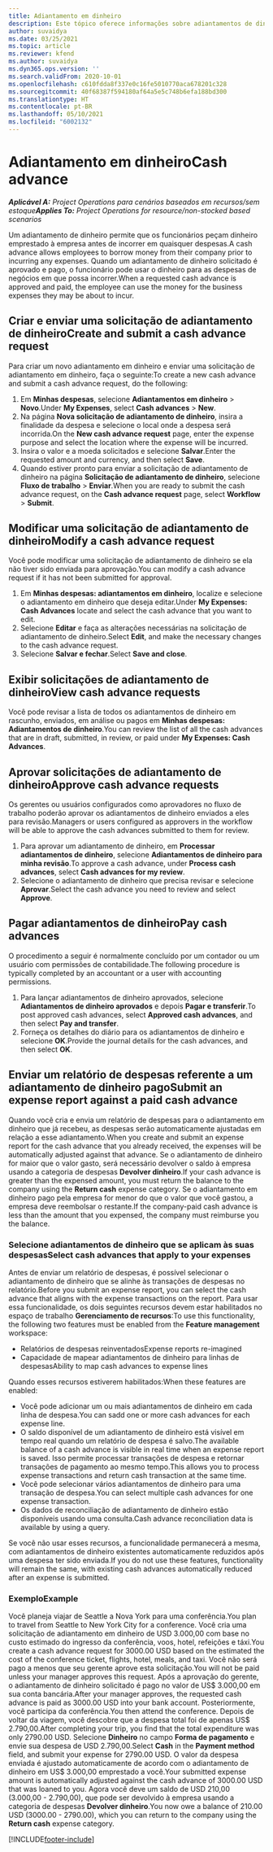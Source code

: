 ```yaml
---
title: Adiantamento em dinheiro
description: Este tópico oferece informações sobre adiantamentos de dinheiro.
author: suvaidya
ms.date: 03/25/2021
ms.topic: article
ms.reviewer: kfend
ms.author: suvaidya
ms.dyn365.ops.version: ''
ms.search.validFrom: 2020-10-01
ms.openlocfilehash: c610fdda8f337e0c16fe5010770aca678201c328
ms.sourcegitcommit: 40f68387f594180af64a5e5c748b6efa188bd300
ms.translationtype: HT
ms.contentlocale: pt-BR
ms.lasthandoff: 05/10/2021
ms.locfileid: "6002132"
---
```

# <a name="cash-advance"></a><span data-ttu-id="8a76c-103">Adiantamento em dinheiro</span><span class="sxs-lookup"><span data-stu-id="8a76c-103">Cash advance</span></span>

<span data-ttu-id="8a76c-104">_**Aplicável A:** Project Operations para cenários baseados em recursos/sem estoque_</span><span class="sxs-lookup"><span data-stu-id="8a76c-104">_**Applies To:** Project Operations for resource/non-stocked based scenarios_</span></span>

<span data-ttu-id="8a76c-105">Um adiantamento de dinheiro permite que os funcionários peçam dinheiro emprestado à empresa antes de incorrer em quaisquer despesas.</span><span class="sxs-lookup"><span data-stu-id="8a76c-105">A cash advance allows employees to borrow money from their company prior to incurring any expenses.</span></span> <span data-ttu-id="8a76c-106">Quando um adiantamento de dinheiro solicitado é aprovado e pago, o funcionário pode usar o dinheiro para as despesas de negócios em que possa incorrer.</span><span class="sxs-lookup"><span data-stu-id="8a76c-106">When a requested cash advance is approved and paid, the employee can use the money for the business expenses they may be about to incur.</span></span> 

## <a name="create-and-submit-a-cash-advance-request"></a><span data-ttu-id="8a76c-107">Criar e enviar uma solicitação de adiantamento de dinheiro</span><span class="sxs-lookup"><span data-stu-id="8a76c-107">Create and submit a cash advance request</span></span>
<span data-ttu-id="8a76c-108">Para criar um novo adiantamento em dinheiro e enviar uma solicitação de adiantamento em dinheiro, faça o seguinte:</span><span class="sxs-lookup"><span data-stu-id="8a76c-108">To create a new cash advance and submit a cash advance request, do the following:</span></span> 

1. <span data-ttu-id="8a76c-109">Em **Minhas despesas**, selecione **Adiantamentos em dinheiro** > **Novo**.</span><span class="sxs-lookup"><span data-stu-id="8a76c-109">Under **My Expenses**, select **Cash advances** > **New**.</span></span> 
2. <span data-ttu-id="8a76c-110">Na página **Nova solicitação de adiantamento de dinheiro**, insira a finalidade da despesa e selecione o local onde a despesa será incorrida.</span><span class="sxs-lookup"><span data-stu-id="8a76c-110">On the **New cash advance request** page, enter the expense purpose and select the location where the expense will be incurred.</span></span>
3. <span data-ttu-id="8a76c-111">Insira o valor e a moeda solicitados e selecione **Salvar**.</span><span class="sxs-lookup"><span data-stu-id="8a76c-111">Enter the requested amount and currency, and then select **Save**.</span></span> 
4. <span data-ttu-id="8a76c-112">Quando estiver pronto para enviar a solicitação de adiantamento de dinheiro na página **Solicitação de adiantamento de dinheiro**, selecione **Fluxo de trabalho** > **Enviar**.</span><span class="sxs-lookup"><span data-stu-id="8a76c-112">When you are ready to submit the cash advance request, on the **Cash advance request** page, select **Workflow** > **Submit**.</span></span>

## <a name="modify-a-cash-advance-request"></a><span data-ttu-id="8a76c-113">Modificar uma solicitação de adiantamento de dinheiro</span><span class="sxs-lookup"><span data-stu-id="8a76c-113">Modify a cash advance request</span></span>

<span data-ttu-id="8a76c-114">Você pode modificar uma solicitação de adiantamento de dinheiro se ela não tiver sido enviada para aprovação.</span><span class="sxs-lookup"><span data-stu-id="8a76c-114">You can modify a cash advance request if it has not been submitted for approval.</span></span>

1. <span data-ttu-id="8a76c-115">Em **Minhas despesas: adiantamentos em dinheiro**, localize e selecione o adiantamento em dinheiro que deseja editar.</span><span class="sxs-lookup"><span data-stu-id="8a76c-115">Under **My Expenses: Cash Advances** locate and select the cash advance that you want to edit.</span></span>
2. <span data-ttu-id="8a76c-116">Selecione **Editar** e faça as alterações necessárias na solicitação de adiantamento de dinheiro.</span><span class="sxs-lookup"><span data-stu-id="8a76c-116">Select **Edit**, and make the necessary changes to the cash advance request.</span></span> 
3. <span data-ttu-id="8a76c-117">Selecione **Salvar e fechar**.</span><span class="sxs-lookup"><span data-stu-id="8a76c-117">Select **Save and close**.</span></span>


## <a name="view-cash-advance-requests"></a><span data-ttu-id="8a76c-118">Exibir solicitações de adiantamento de dinheiro</span><span class="sxs-lookup"><span data-stu-id="8a76c-118">View cash advance requests</span></span>
<span data-ttu-id="8a76c-119">Você pode revisar a lista de todos os adiantamentos de dinheiro em rascunho, enviados, em análise ou pagos em **Minhas despesas: Adiantamentos de dinheiro**.</span><span class="sxs-lookup"><span data-stu-id="8a76c-119">You can review the list of all the cash advances that are in draft, submitted, in review, or paid under **My Expenses: Cash Advances**.</span></span> 

## <a name="approve-cash-advance-requests"></a><span data-ttu-id="8a76c-120">Aprovar solicitações de adiantamento de dinheiro</span><span class="sxs-lookup"><span data-stu-id="8a76c-120">Approve cash advance requests</span></span>

<span data-ttu-id="8a76c-121">Os gerentes ou usuários configurados como aprovadores no fluxo de trabalho poderão aprovar os adiantamentos de dinheiro enviados a eles para revisão.</span><span class="sxs-lookup"><span data-stu-id="8a76c-121">Managers or users configured as approvers in the workflow will be able to approve the cash advances submitted to them for review.</span></span> 

1. <span data-ttu-id="8a76c-122">Para aprovar um adiantamento de dinheiro, em **Processar adiantamentos de dinheiro**, selecione **Adiantamentos de dinheiro para minha revisão**.</span><span class="sxs-lookup"><span data-stu-id="8a76c-122">To approve a cash advance, under **Process cash advances**, select **Cash advances for my review**.</span></span>
2. <span data-ttu-id="8a76c-123">Selecione o adiantamento de dinheiro que precisa revisar e selecione **Aprovar**.</span><span class="sxs-lookup"><span data-stu-id="8a76c-123">Select the cash advance you need to review and select **Approve**.</span></span>  

## <a name="pay-cash-advances"></a><span data-ttu-id="8a76c-124">Pagar adiantamentos de dinheiro</span><span class="sxs-lookup"><span data-stu-id="8a76c-124">Pay cash advances</span></span> 
<span data-ttu-id="8a76c-125">O procedimento a seguir é normalmente concluído por um contador ou um usuário com permissões de contabilidade.</span><span class="sxs-lookup"><span data-stu-id="8a76c-125">The following procedure is typically completed by an accountant or a user with accounting permissions.</span></span>

1. <span data-ttu-id="8a76c-126">Para lançar adiantamentos de dinheiro aprovados, selecione **Adiantamentos de dinheiro aprovados** e depois **Pagar e transferir**.</span><span class="sxs-lookup"><span data-stu-id="8a76c-126">To post approved cash advances, select **Approved cash advances**, and then select **Pay and transfer**.</span></span>  
2. <span data-ttu-id="8a76c-127">Forneça os detalhes do diário para os adiantamentos de dinheiro e selecione **OK**.</span><span class="sxs-lookup"><span data-stu-id="8a76c-127">Provide the journal details for the cash advances, and then select **OK**.</span></span> 

## <a name="submit-an-expense-report-against-a-paid-cash-advance"></a><span data-ttu-id="8a76c-128">Enviar um relatório de despesas referente a um adiantamento de dinheiro pago</span><span class="sxs-lookup"><span data-stu-id="8a76c-128">Submit an expense report against a paid cash advance</span></span> 

<span data-ttu-id="8a76c-129">Quando você cria e envia um relatório de despesas para o adiantamento em dinheiro que já recebeu, as despesas serão automaticamente ajustadas em relação a esse adiantamento.</span><span class="sxs-lookup"><span data-stu-id="8a76c-129">When you create and submit an expense report for the cash advance that you already received, the expenses will be automatically adjusted against that advance.</span></span> <span data-ttu-id="8a76c-130">Se o adiantamento de dinheiro for maior que o valor gasto, será necessário devolver o saldo à empresa usando a categoria de despesas **Devolver dinheiro**.</span><span class="sxs-lookup"><span data-stu-id="8a76c-130">If your cash advance is greater than the expensed amount, you must return the balance to the company using the **Return cash** expense category.</span></span> <span data-ttu-id="8a76c-131">Se o adiantamento em dinheiro pago pela empresa for menor do que o valor que você gastou, a empresa deve reembolsar o restante.</span><span class="sxs-lookup"><span data-stu-id="8a76c-131">If the company-paid cash advance is less than the amount that you expensed, the company must reimburse you the balance.</span></span> 

### <a name="select-cash-advances-that-apply-to-your-expenses"></a><span data-ttu-id="8a76c-132">Selecione adiantamentos de dinheiro que se aplicam às suas despesas</span><span class="sxs-lookup"><span data-stu-id="8a76c-132">Select cash advances that apply to your expenses</span></span>
<span data-ttu-id="8a76c-133">Antes de enviar um relatório de despesas, é possível selecionar o adiantamento de dinheiro que se alinhe às transações de despesas no relatório.</span><span class="sxs-lookup"><span data-stu-id="8a76c-133">Before you submit an expense report, you can select the cash advance that aligns with the expense transactions on the report.</span></span> <span data-ttu-id="8a76c-134">Para usar essa funcionalidade, os dois seguintes recursos devem estar habilitados no espaço de trabalho **Gerenciamento de recursos**:</span><span class="sxs-lookup"><span data-stu-id="8a76c-134">To use this functionality, the following two features must be enabled from the **Feature management** workspace:</span></span>

  - <span data-ttu-id="8a76c-135">Relatórios de despesas reinventados</span><span class="sxs-lookup"><span data-stu-id="8a76c-135">Expense reports re-imagined</span></span>
  - <span data-ttu-id="8a76c-136">Capacidade de mapear adiantamentos de dinheiro para linhas de despesas</span><span class="sxs-lookup"><span data-stu-id="8a76c-136">Ability to map cash advances to expense lines</span></span>
 
 <span data-ttu-id="8a76c-137">Quando esses recursos estiverem habilitados:</span><span class="sxs-lookup"><span data-stu-id="8a76c-137">When these features are enabled:</span></span>
 
  - <span data-ttu-id="8a76c-138">Você pode adicionar um ou mais adiantamentos de dinheiro em cada linha de despesa.</span><span class="sxs-lookup"><span data-stu-id="8a76c-138">You can sadd one or more cash advances for each expense line.</span></span>
  - <span data-ttu-id="8a76c-139">O saldo disponível de um adiantamento de dinheiro está visível em tempo real quando um relatório de despesa é salvo.</span><span class="sxs-lookup"><span data-stu-id="8a76c-139">The available balance of a cash advance is visible in real time when an expense report is saved.</span></span> <span data-ttu-id="8a76c-140">Isso permite processar transações de despesa e retornar transações de pagamento ao mesmo tempo.</span><span class="sxs-lookup"><span data-stu-id="8a76c-140">This allows you to process expense transactions and return cash transaction at the same time.</span></span>
  - <span data-ttu-id="8a76c-141">Você pode selecionar vários adiantamentos de dinheiro para uma transação de despesa.</span><span class="sxs-lookup"><span data-stu-id="8a76c-141">You can select multiple cash advances for one expense transaction.</span></span>
  - <span data-ttu-id="8a76c-142">Os dados de reconciliação de adiantamento de dinheiro estão disponíveis usando uma consulta.</span><span class="sxs-lookup"><span data-stu-id="8a76c-142">Cash advance reconciliation data is available by using a query.</span></span> 
 
<span data-ttu-id="8a76c-143">Se você não usar esses recursos, a funcionalidade permanecerá a mesma, com adiantamentos de dinheiro existentes automaticamente reduzidos após uma despesa ter sido enviada.</span><span class="sxs-lookup"><span data-stu-id="8a76c-143">If you do not use these features, functionality will remain the same, with existing cash advances automatically reduced after an expense is submitted.</span></span>

### <a name="example"></a><span data-ttu-id="8a76c-144">Exemplo</span><span class="sxs-lookup"><span data-stu-id="8a76c-144">Example</span></span> 
<span data-ttu-id="8a76c-145">Você planeja viajar de Seattle a Nova York para uma conferência.</span><span class="sxs-lookup"><span data-stu-id="8a76c-145">You plan to travel from Seattle to New York City for a conference.</span></span> <span data-ttu-id="8a76c-146">Você cria uma solicitação de adiantamento em dinheiro de USD 3.000,00 com base no custo estimado do ingresso da conferência, voos, hotel, refeições e táxi.</span><span class="sxs-lookup"><span data-stu-id="8a76c-146">You create a cash advance request for 3000.00 USD based on the estimated the cost of the conference ticket, flights, hotel, meals, and taxi.</span></span> <span data-ttu-id="8a76c-147">Você não será pago a menos que seu gerente aprove esta solicitação.</span><span class="sxs-lookup"><span data-stu-id="8a76c-147">You will not be paid unless your manager approves this request.</span></span> <span data-ttu-id="8a76c-148">Após a aprovação do gerente, o adiantamento de dinheiro solicitado é pago no valor de US$ 3.000,00 em sua conta bancária.</span><span class="sxs-lookup"><span data-stu-id="8a76c-148">After your manager approves, the requested cash advance is paid as 3000.00 USD into your bank account.</span></span> <span data-ttu-id="8a76c-149">Posteriormente, você participa da conferência.</span><span class="sxs-lookup"><span data-stu-id="8a76c-149">You then attend the conference.</span></span> <span data-ttu-id="8a76c-150">Depois de voltar da viagem, você descobre que a despesa total foi de apenas US$ 2.790,00.</span><span class="sxs-lookup"><span data-stu-id="8a76c-150">After completing your trip, you find that the total expenditure was only 2790.00 USD.</span></span> <span data-ttu-id="8a76c-151">Selecione **Dinheiro** no campo **Forma de pagamento** e envie sua despesa de USD 2.790,00.</span><span class="sxs-lookup"><span data-stu-id="8a76c-151">Select **Cash** in the **Payment method** field, and submit your expense for 2790.00 USD.</span></span> <span data-ttu-id="8a76c-152">O valor da despesa enviada é ajustado automaticamente de acordo com o adiantamento de dinheiro em US$ 3.000,00 emprestado a você.</span><span class="sxs-lookup"><span data-stu-id="8a76c-152">Your submitted expense amount is automatically adjusted against the cash advance of 3000.00 USD that was loaned to you.</span></span> <span data-ttu-id="8a76c-153">Agora você deve um saldo de USD 210,00 (3.000,00 - 2.790,00), que pode ser devolvido à empresa usando a categoria de despesas **Devolver dinheiro**.</span><span class="sxs-lookup"><span data-stu-id="8a76c-153">You now owe a balance of 210.00 USD (3000.00 - 2790.00), which you can return to the company using the **Return cash** expense category.</span></span>



[!INCLUDE[footer-include](../includes/footer-banner.md)]
